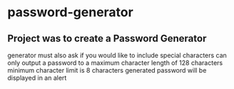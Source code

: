 # password-generator

## Project was to create a Password Generator 
generator must also ask if you would like to include special characters
can only output a password to a maximum character length of 128 characters
minimum character limit is 8 characters
generated password will be displayed in an alert